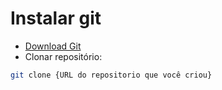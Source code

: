 # Instalar git

- [Download Git](https://github.com/rebecahss/DispositivosIoT.git)  
-  Clonar repositório:
```bash
git clone {URL do repositorio que você criou}
```
